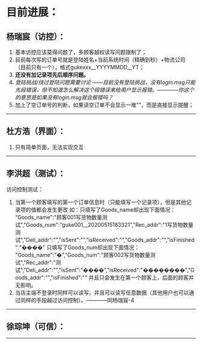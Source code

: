 目前进展：
=
杨瑞宸（访控）：
-
  1. 基本访控应该莫得问题了，多顾客越权读写问题限制了；
  2. 目前每次写的订单号就是登陆姓名+当前系统时间（精确到秒）+物流公司（目前只有一个），格式gukexxx__YYYYMMDD__YT；
  3. **还没有加记录项先后顺序问题。**
  4. *登陆挑战/绕过登陆问题需要讨论 ——目前没有登陆挑战，没有login.msg只能先段错误，但不知道怎么解决这个段错误来给用户显示报错。————你这个的意思是如果没有login.msg就会报错吗？*
  5. 加上了空订单号的判断，如果读空订单不会显示一堆""，而是直接显示提醒；
  
----------------------------------------------------
杜方浩（界面）：
-
  1. 只有简单页面，无法实现交互

------------------------------------------------------------
李洪超（测试）：
-
访问控制测试：
  1. 当第一个顾客填写的第一个订单信息时（只能填写一个记录项），但是其他记录项的值都会发生更改
  如：只填写了Goods_name却出现下面情况：
“Goods_name":"顾客001写货物数量测试","Goods_num":"guke001__20200515183321","Rec_addr":"1写货物数量测试","Deli_addr":"","isSent":"","isReceived":"","Goods_addr":"","isFinished":"����"
只填写了Goods_num却出现下面情况：
"Goods_name":"�","Goods_num":"顾客002写货物数量测试","Rec_addr":"测试","Deli_addr":"","isSent":"����","isReceived":"��������","Goods_addr":"","isFinished":""
  并且只会发生在第一个顾客上，后面的顾客并无影响。
  2. 当店主端不登录时同样可以读写，并且可以读写任意数据（其他用户也可以通过同样的手段越过访问控制）。————同杨瑞宸-4


----------------------------------------------------------------
徐琮坤（可信）：
-



-----------------------------------------------------------------

